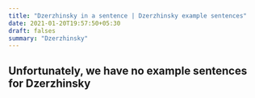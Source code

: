 ```yaml
---
title: "Dzerzhinsky in a sentence | Dzerzhinsky example sentences"
date: 2021-01-20T19:57:50+05:30
draft: falses
summary: "Dzerzhinsky"
---
```

## Unfortunately, we have no example sentences for Dzerzhinsky                 
